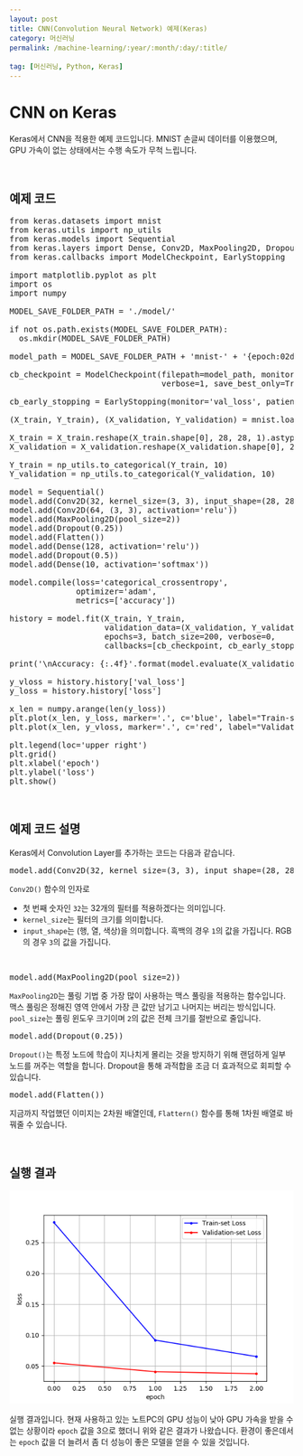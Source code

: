 ```yaml
---
layout: post
title: CNN(Convolution Neural Network) 예제(Keras)
category: 머신러닝
permalink: /machine-learning/:year/:month/:day/:title/

tag: [머신러닝, Python, Keras]
---
```

# CNN on Keras

Keras에서 CNN을 적용한 예제 코드입니다. MNIST 손글씨 데이터를 이용했으며, GPU 가속이 없는 상태에서는 수행 속도가 무척 느립니다.

<br>

## 예제 코드

<pre class="prettyprint">
from keras.datasets import mnist
from keras.utils import np_utils
from keras.models import Sequential
from keras.layers import Dense, Conv2D, MaxPooling2D, Dropout, Flatten
from keras.callbacks import ModelCheckpoint, EarlyStopping

import matplotlib.pyplot as plt
import os
import numpy

MODEL_SAVE_FOLDER_PATH = './model/'

if not os.path.exists(MODEL_SAVE_FOLDER_PATH):
  os.mkdir(MODEL_SAVE_FOLDER_PATH)

model_path = MODEL_SAVE_FOLDER_PATH + 'mnist-' + '{epoch:02d}-{val_loss:.4f}.hdf5'

cb_checkpoint = ModelCheckpoint(filepath=model_path, monitor='val_loss',
                                verbose=1, save_best_only=True)

cb_early_stopping = EarlyStopping(monitor='val_loss', patience=10)

(X_train, Y_train), (X_validation, Y_validation) = mnist.load_data()

X_train = X_train.reshape(X_train.shape[0], 28, 28, 1).astype('float32') / 255
X_validation = X_validation.reshape(X_validation.shape[0], 28, 28, 1).astype('float32') / 255

Y_train = np_utils.to_categorical(Y_train, 10)
Y_validation = np_utils.to_categorical(Y_validation, 10)

model = Sequential()
model.add(Conv2D(32, kernel_size=(3, 3), input_shape=(28, 28, 1), activation='relu'))
model.add(Conv2D(64, (3, 3), activation='relu'))
model.add(MaxPooling2D(pool_size=2))
model.add(Dropout(0.25))
model.add(Flatten())
model.add(Dense(128, activation='relu'))
model.add(Dropout(0.5))
model.add(Dense(10, activation='softmax'))

model.compile(loss='categorical_crossentropy',
              optimizer='adam',
              metrics=['accuracy'])

history = model.fit(X_train, Y_train,
                    validation_data=(X_validation, Y_validation),
                    epochs=3, batch_size=200, verbose=0,
                    callbacks=[cb_checkpoint, cb_early_stopping])

print('\nAccuracy: {:.4f}'.format(model.evaluate(X_validation, Y_validation)[1]))

y_vloss = history.history['val_loss']
y_loss = history.history['loss']

x_len = numpy.arange(len(y_loss))
plt.plot(x_len, y_loss, marker='.', c='blue', label="Train-set Loss")
plt.plot(x_len, y_vloss, marker='.', c='red', label="Validation-set Loss")

plt.legend(loc='upper right')
plt.grid()
plt.xlabel('epoch')
plt.ylabel('loss')
plt.show()
</pre>

<br>

## 예제 코드 설명

Keras에서 Convolution Layer를 추가하는 코드는 다음과 같습니다.

<pre class="prettyprint">
model.add(Conv2D(32, kernel_size=(3, 3), input_shape=(28, 28, 1), activation='relu'))
</pre>

`Conv2D()` 함수의 인자로 

* 첫 번째 숫자인 `32`는 32개의 필터를 적용하겠다는 의미입니다.
* `kernel_size`는 필터의 크기를 의미합니다.
* `input_shape`는 (행, 열, 색상)을 의미합니다. 흑백의 경우 `1`의 값을 가집니다. RGB의 경우 `3`의 값을 가집니다.

<br>

<pre class="prettyprint">
model.add(MaxPooling2D(pool_size=2))
</pre>

`MaxPooling2D`는 풀링 기법 중 가장 많이 사용하는 맥스 풀링을 적용하는 함수입니다. 맥스 풀링은 정해진 영역 안에서 가장 큰 값만 남기고 나머지는 버리는 방식입니다. `pool_size`는 풀링 윈도우 크기이며 `2`의 값은 전체 크기를 절반으로 줄입니다.

<pre class="prettyprint">
model.add(Dropout(0.25))
</pre>

`Dropout()`는 특정 노드에 학습이 지나치게 몰리는 것을 방지하기 위해 랜덤하게 일부 노드를 꺼주는 역할을 합니다. Dropout을 통해 과적합을 조금 더 효과적으로 회피할 수 있습니다.

<pre class="prettyprint">
model.add(Flatten())
</pre>

지금까지 작업했던 이미지는 2차원 배열인데, `Flattern()` 함수를 통해 1차원 배열로 바꿔줄 수 있습니다.

<br>

## 실행 결과

![Image](/assets/machine-learning/035.png)

실행 결과입니다. 현재 사용하고 있는 노트PC의 GPU 성능이 낮아 GPU 가속을 받을 수 없는 상황이라 `epoch` 값을 3으로 했더니 위와 같은 결과가 나왔습니다. 환경이 좋은데서는 `epoch` 값을 더 늘려서 좀 더 성능이 좋은 모델을 얻을 수 있을 것입니다.
